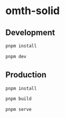 # omth-solid

## Development

```bash
pnpm install

pnpm dev
```

## Production

```bash
pnpm install

pnpm build

pnpm serve
```
